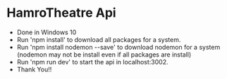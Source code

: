 # HamroTheatre Api
- Done in Windows 10 
- Run 'npm install' to download all packages for a system. 
- Run 'npm install nodemon --save' to download nodemon for a system (nodemon may not be install even if all packages are install)
- Run 'npm run dev' to start the api in localhost:3002.
- Thank You!!
